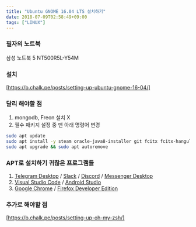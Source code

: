 ```yaml
---
title: "Ubuntu GNOME 16.04 LTS 설치하기"
date: 2018-07-09T02:58:49+09:00
tags: ["LINUX"]
---
```


### 필자의 노트북
삼성 노트북 5 NT500R5L-Y54M

### 설치
[https://b.chalk.pe/posts/setting-up-ubuntu-gnome-16-04/]

### 달리 해야할 점
1. mongodb, Freon 설치 X
2. 필수 패키지 설정 중 맨 아래 명령어 변경

```bash
sudo apt update
sudo apt install -y steam oracle-java8-installer git fcitx fcitx-hangul nodejs yarn numix-icon-theme-circle
sudo apt upgrade && sudo apt autoremove
```

### APT로 설치하기 귀찮은 프로그램들
1. [Telegram Desktop] / [Slack] / [Discord] / [Messenger Desktop]
2. [Visual Studio Code] / [Android Studio]
3. [Google Chrome] / [Firefox Developer Edition]

### 추가로 해야할 점
[https://b.chalk.pe/posts/setting-up-oh-my-zsh/]



[https://b.chalk.pe/posts/setting-up-ubuntu-gnome-16-04/]: https://b.chalk.pe/posts/setting-up-ubuntu-gnome-16-04/
[여기]: http://cdimage.ubuntu.com/ubuntu-gnome/releases/16.04.1/release/
[Telegram Desktop]: https://desktop.telegram.org/
[Slack]: https://slack.com/downloads/linux
[Discord]: https://discordapp.com/download
[Messenger Desktop]: https://messengerfordesktop.com/
[Visual Studio Code]: https://code.visualstudio.com/download
[Android Studio]: https://developer.android.com/studio/
[Google Chrome]: https://www.google.co.kr/chrome/index.html
[Firefox Developer Edition]: https://www.mozilla.org/ko/firefox/developer/
[https://b.chalk.pe/posts/setting-up-oh-my-zsh/]: https://b.chalk.pe/posts/setting-up-oh-my-zsh/